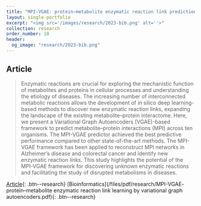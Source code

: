 ```yaml
---
title: "MPI-VGAE: protein–metabolite enzymatic reaction link prediction"
layout: single-portfolio
excerpt: "<img src='/images/research/2023-bib.png' alt=''>"
collection: research
order_number: 10
header: 
  og_image: "research/2023-bib.png"
---
```


## Article

> Enzymatic reactions are crucial for exploring the mechanistic function of metabolites and proteins in cellular processes and understanding the etiology of diseases. The increasing number of interconnected metabolic reactions allows the development of in silico deep learning-based methods to discover new enzymatic reaction links, expanding the landscape of the existing metabolite–protein interactome. 
Here, we present a Variational Graph Autoencoders (VGAE)-based framework to predict metabolite–protein interactions (MPI) across ten organisms. The MPI-VGAE predictor achieved the best predictive performance compared to other state-of-the-art methods. The MPI-VGAE framework has been applied to reconstruct MPI networks in Alzheimer’s disease and colorectal cancer and identify new enzymatic reaction links. This study highlights the potential of the MPI-VGAE framework for discovering unknown enzymatic reactions and facilitating the study of disrupted metabolisms in diseases.


[Article](https://academic.oup.com/bib/article/24/4/bbad189/7176311){: .btn--research} [Bioinformatics](/files/pdf/research/MPI-VGAE- protein–metabolite enzymatic reaction link learning by variational graph autoencoders.pdf){: .btn--research}
